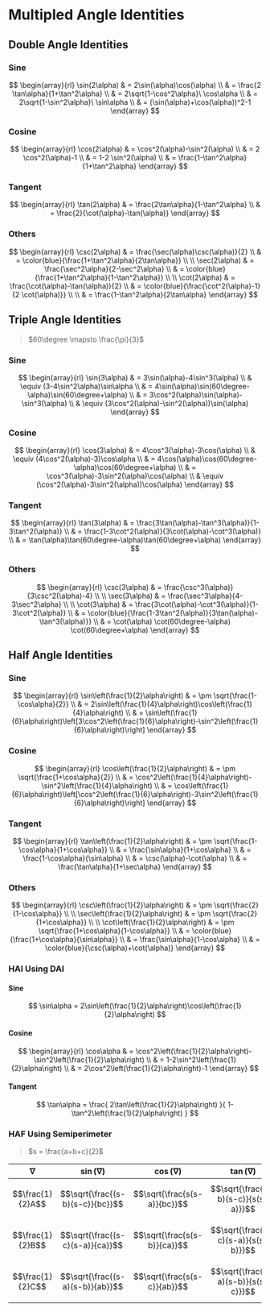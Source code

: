 # Multipled Angle Identities

## Double Angle Identities

### Sine

$$
\begin{array}{rl}
\sin(2\alpha) & = 2\sin(\alpha)\cos(\alpha)
\\
& = \frac{2 \tan\alpha}{1+\tan^2\alpha}
\\
& = 2\sqrt{1-\cos^2\alpha}\ \cos\alpha
\\
& = 2\sqrt{1-\sin^2\alpha}\ \sin\alpha
\\
& = (\sin(\alpha)+\cos(\alpha))^2-1
\end{array}
$$

### Cosine

$$
\begin{array}{rl}
\cos(2\alpha) & = \cos^2(\alpha)-\sin^2(\alpha)
\\
& = 2 \cos^2(\alpha)-1
\\
& = 1-2 \sin^2(\alpha)
\\
& = \frac{1-\tan^2\alpha}{1+\tan^2\alpha}
\end{array}
$$

### Tangent

$$
\begin{array}{rl}
\tan(2\alpha) & = \frac{2\tan\alpha}{1-\tan^2\alpha}
\\
& = \frac{2}{\cot(\alpha)-\tan(\alpha)}
\end{array}
$$

### Others

$$
\begin{array}{rl}
\csc(2\alpha) & = \frac{\sec(\alpha)\csc(\alpha)}{2}
\\
& = \color{blue}{\frac{1+\tan^2\alpha}{2\tan\alpha}}
\\
\\
\sec(2\alpha) & =
\frac{\sec^2\alpha}{2-\sec^2\alpha}
\\
& = \color{blue}{\frac{1+\tan^2\alpha}{1-\tan^2\alpha}}
\\
\\
\cot(2\alpha) & =
\frac{\cot(\alpha)-\tan(\alpha)}{2}
\\
& = \color{blue}{\frac{\cot^2(\alpha)-1}{2 \cot(\alpha)}}
\\
\\
& = \frac{1-\tan^2\alpha}{2\tan\alpha}
\end{array}
$$

## Triple Angle Identities

> $60\degree \mapsto \frac{\pi}{3}$

### Sine

$$
\begin{array}{rl}
\sin(3\alpha) & =
3\sin(\alpha)-4\sin^3(\alpha)
\\
& \equiv
(3-4\sin^2\alpha)\sin\alpha
\\
& = 4\sin(\alpha)\sin(60\degree-\alpha)\sin(60\degree+\alpha)
\\
& = 3\cos^2(\alpha)\sin(\alpha)-\sin^3(\alpha)
\\
& \equiv
(3\cos^2(\alpha)-\sin^2(\alpha))\sin(\alpha)
\end{array}
$$

### Cosine

$$
\begin{array}{rl}
\cos(3\alpha) & =
4\cos^3(\alpha)-3\cos(\alpha)
\\
& \equiv
(4\cos^2(\alpha)-3)\cos\alpha
\\
& = 4\cos(\alpha)\cos(60\degree-\alpha)\cos(60\degree+\alpha)
\\
& = \cos^3(\alpha)-3\sin^2(\alpha)\cos(\alpha)
\\
& \equiv
(\cos^2(\alpha)-3\sin^2(\alpha))\cos(\alpha)
\end{array}
$$

### Tangent

$$
\begin{array}{rl}
\tan(3\alpha) & =
\frac{3\tan(\alpha)-\tan^3(\alpha)}{1-3\tan^2(\alpha)}
\\
& =
\frac{1-3\cot^2(\alpha)}{3\cot(\alpha)-\cot^3(\alpha)}
\\
& =
\tan(\alpha)\tan(60\degree-\alpha)\tan(60\degree+\alpha)
\end{array}
$$

### Others

$$
\begin{array}{rl}
\csc(3\alpha) & =
\frac{\csc^3(\alpha)}{3\csc^2(\alpha)-4}
\\
\\
\sec(3\alpha) & =
\frac{\sec^3\alpha}{4-3\sec^2\alpha}
\\
\\
\cot(3\alpha) & =
\frac{3\cot(\alpha)-\cot^3(\alpha)}{1-3\cot^2(\alpha)}
\\
& =
\color{blue}{\frac{1-3\tan^2(\alpha)}{3\tan(\alpha)-\tan^3(\alpha)}}
\\
& =
\cot(\alpha) \cot(60\degree-\alpha) \cot(60\degree+\alpha)
\end{array}
$$

## Half Angle Identities

### Sine

$$
\begin{array}{rl}
\sin\left(\frac{1}{2}\alpha\right)
& =
\pm \sqrt{\frac{1-\cos\alpha}{2}}
\\
& =
2\sin\left(\frac{1}{4}\alpha\right)\cos\left(\frac{1}{4}\alpha\right)
\\
& =
\sin\left(\frac{1}{6}\alpha\right)\left[3\cos^2\left(\frac{1}{6}\alpha\right)-\sin^2\left(\frac{1}{6}\alpha\right)\right]
\end{array}
$$

### Cosine

$$
\begin{array}{rl}
\cos\left(\frac{1}{2}\alpha\right)
& =
\pm \sqrt{\frac{1+\cos\alpha}{2}}
\\
& =
\cos^2\left(\frac{1}{4}\alpha\right)-\sin^2\left(\frac{1}{4}\alpha\right)
\\
& =
\cos\left(\frac{1}{6}\alpha\right)\left[\cos^2\left(\frac{1}{6}\alpha\right)-3\sin^2\left(\frac{1}{6}\alpha\right)\right]
\end{array}
$$

### Tangent

$$
\begin{array}{rl}
\tan\left(\frac{1}{2}\alpha\right)
& =
\pm \sqrt{\frac{1-\cos\alpha}{1+\cos\alpha}}
\\
& =
\frac{\sin\alpha}{1+\cos\alpha}
\\
& =
\frac{1-\cos\alpha}{\sin\alpha}
\\
& =
\csc(\alpha)-\cot(\alpha)
\\
& =
\frac{\tan\alpha}{1+\sec\alpha}
\end{array}
$$

### Others

$$
\begin{array}{rl}
\csc\left(\frac{1}{2}\alpha\right)
& =
\pm \sqrt{\frac{2}{1-\cos\alpha}}
\\
\\
\sec\left(\frac{1}{2}\alpha\right)
& =
\pm \sqrt{\frac{2}{1+\cos\alpha}}
\\
\\
\cot\left(\frac{1}{2}\alpha\right)
& =
\pm \sqrt{\frac{1+\cos\alpha}{1-\cos\alpha}}
\\
& =
\color{blue}{\frac{1+\cos\alpha}{\sin\alpha}}
\\
& =
\frac{\sin\alpha}{1-\cos\alpha}
\\
& =
\color{blue}{\csc(\alpha)+\cot(\alpha)}
\end{array}
$$

### HAI Using DAI

#### Sine

$$
\sin\alpha = 2\sin\left(\frac{1}{2}\alpha\right)\cos\left(\frac{1}{2}\alpha\right)
$$

#### Cosine

$$
\begin{array}{rl}
\cos\alpha
& =
\cos^2\left(\frac{1}{2}\alpha\right)-\sin^2\left(\frac{1}{2}\alpha\right)
\\
& =
1-2\sin^2\left(\frac{1}{2}\alpha\right)
\\
& =
2\cos^2\left(\frac{1}{2}\alpha\right)-1
\end{array}
$$

#### Tangent

$$
\tan\alpha =
\frac{
2\tan\left(\frac{1}{2}\alpha\right)
}{
1-\tan^2\left(\frac{1}{2}\alpha\right)
}
$$

### HAF Using Semiperimeter

> $s = \frac{a+b+c}{2}$

| $\nabla$ | $\sin(\nabla)$ | $\cos(\nabla)$ | $\tan(\nabla)$ |
|--|--|--|--|
| $$\frac{1}{2}A$$ | $$\sqrt{\frac{(s-b)(s-c)}{bc}}$$ | $$\sqrt{\frac{s(s-a)}{bc}}$$ | $$\sqrt{\frac{(s-b)(s-c)}{s(s-a)}}$$ |
| $$\frac{1}{2}B$$ | $$\sqrt{\frac{(s-c)(s-a)}{ca}}$$ | $$\sqrt{\frac{s(s-b)}{ca}}$$ | $$\sqrt{\frac{(s-c)(s-a)}{s(s-b)}}$$ |
| $$\frac{1}{2}C$$ | $$\sqrt{\frac{(s-a)(s-b)}{ab}}$$ | $$\sqrt{\frac{s(s-c)}{ab}}$$ | $$\sqrt{\frac{(s-a)(s-b)}{s(s-c)}}$$ |



